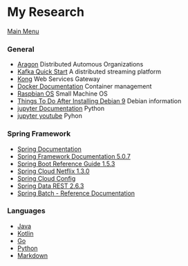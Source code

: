 # My Research
[Main Menu](../../../README.md)

### General

- [Aragon](https://aragon.org/foundation/) Distributed Automous Organizations
- [Kafka Quick Start](https://kafka.apache.org/quickstart) A distributed streaming platform
- [Kong](https://docs.konghq.com/) Web Services Gateway
- [Docker Documentation](https://docs.docker.com/) Container management
- [Raspbian OS](https://www.raspberrypi.org/downloads/raspbian/) Small Machine OS
- [Things To Do After Installing Debian 9](https://blog.programster.org/things-to-do-after-installing-debian-9) Debian information
- [jupyter Documentation](https://jupyter.readthedocs.io/en/latest/projects/incubator.html) Python
- [jupyter youtube](https://www.youtube.com/watch?v=Duicsycntdo) Pyhon

### Spring Framework
- [Spring Documentation](https://docs.spring.io/spring/docs/current/spring-framework-reference/)
- [Spring Framework Documentation 5.0.7](https://docs.spring.io/spring/docs/current/spring-framework-reference/)
- [Spring Boot Reference Guide 1.5.3](https://docs.spring.io/spring-boot/docs/1.5.3.RELEASE/reference/htmlsingle/)
- [Spring Cloud Netflix 1.3.0](http://cloud.spring.io/spring-cloud-static/spring-cloud-netflix/1.3.0.RELEASE/)
- [Spring Cloud Config](http://cloud.spring.io/spring-cloud-static/spring-cloud-config/1.3.0.RELEASE/)
- [Spring Data REST 2.6.3](https://docs.spring.io/spring-data/rest/docs/2.6.3.RELEASE/reference/html/)
- [Spring Batch - Reference Documentation](https://docs.spring.io/spring-batch/trunk/reference/html/index.html)

### Languages
- [Java](http://www.oracle.com/technetwork/java/javase/overview/index.html)
- [Kotlin](https://kotlinlang.org/)
- [Go](https://golang.org/)
- [Python](https://www.python.org/)
- [Markdown](https://www.markdownguide.org/)





